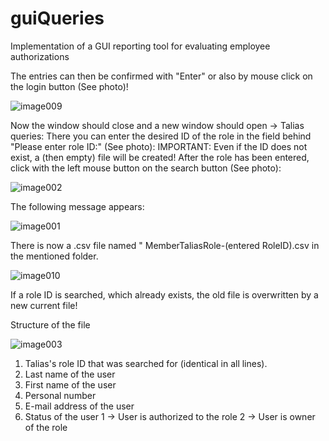 # guiQueries
Implementation of a GUI reporting tool for evaluating employee authorizations

The entries can then be confirmed with "Enter" or also by mouse click on the login button (See photo)!

 ![image009](https://user-images.githubusercontent.com/55351778/227943320-c7beb99f-f7b4-48ee-960e-f1c94cd4d36c.png)

Now the window should close and a new window should open -> Talias queries:
There you can enter the desired ID of the role in the field behind "Please enter role ID:" (See photo):
IMPORTANT:
Even if the ID does not exist, a (then empty) file will be created!
After the role has been entered, click with the left mouse button on the search button (See photo):
 
 ![image002](https://user-images.githubusercontent.com/55351778/227943633-8b9c6b72-9fba-42a7-b9b8-4e0346d31eef.png)

 
The following message appears:
 
 ![image001](https://user-images.githubusercontent.com/55351778/227943689-2bdad901-56f7-415d-8c03-242a9341443b.png)
 
  
There is now a .csv file named " MemberTaliasRole-(entered RoleID).csv in the mentioned folder.

 ![image010](https://user-images.githubusercontent.com/55351778/227943757-54862cc0-ba0e-49da-a536-4a6f1e1be24b.png)
 
 
If a role ID is searched, which already exists, the old file is overwritten by a new current file!
 
Structure of the file

![image003](https://user-images.githubusercontent.com/55351778/227943846-06df2372-5507-4fc6-8b80-0cbcaa634715.png)
 
1. Talias's role ID that was searched for (identical in all lines).
2. Last name of the user
3. First name of the user
4. Personal number
5. E-mail address of the user
6. Status of the user
  1 -> User is authorized to the role
  2 -> User is owner of the role

